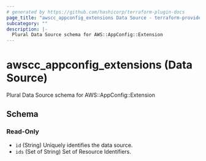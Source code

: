 ```yaml
---
# generated by https://github.com/hashicorp/terraform-plugin-docs
page_title: "awscc_appconfig_extensions Data Source - terraform-provider-awscc"
subcategory: ""
description: |-
  Plural Data Source schema for AWS::AppConfig::Extension
---
```


# awscc_appconfig_extensions (Data Source)

Plural Data Source schema for AWS::AppConfig::Extension



<!-- schema generated by tfplugindocs -->
## Schema

### Read-Only

- `id` (String) Uniquely identifies the data source.
- `ids` (Set of String) Set of Resource Identifiers.
